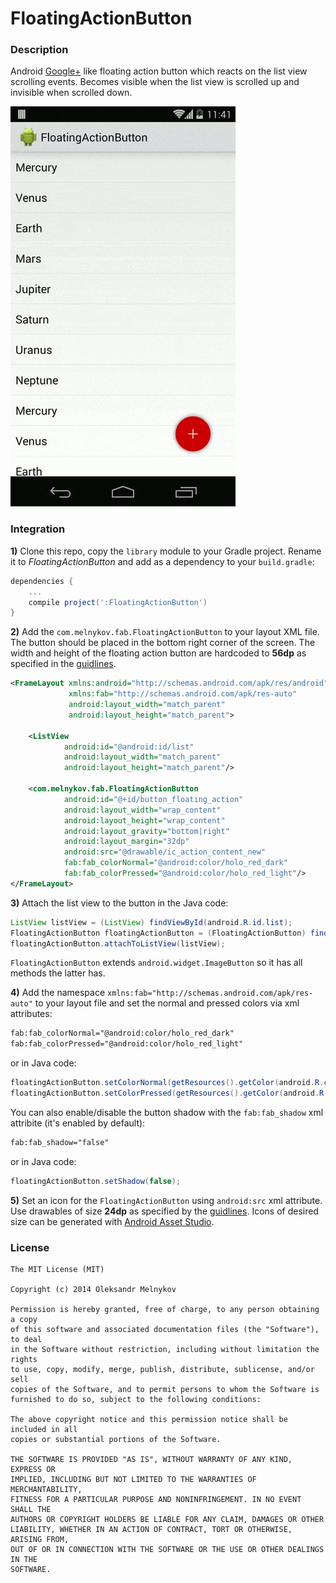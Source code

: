 FloatingActionButton
====================

### Description

Android [Google+] like floating action button which reacts on the list view scrolling events. Becomes visible when the list view is scrolled up and invisible when scrolled down.

![Demo](art/demo.gif)

### Integration

**1)** Clone this repo, copy the `library` module to your Gradle project. Rename it to *FloatingActionButton* and add as a dependency to your ``build.gradle``:

```groovy
dependencies {
    ...
    compile project(':FloatingActionButton')
}
```

**2)** Add the ``com.melnykov.fab.FloatingActionButton`` to your layout XML file. The button should be placed in the bottom right corner of the screen. The width and height of the floating action button are hardcoded to **56dp** as specified in the [guidlines].

```xml
<FrameLayout xmlns:android="http://schemas.android.com/apk/res/android"
             xmlns:fab="http://schemas.android.com/apk/res-auto"
             android:layout_width="match_parent"
             android:layout_height="match_parent">

    <ListView
            android:id="@android:id/list"
            android:layout_width="match_parent"
            android:layout_height="match_parent"/>

    <com.melnykov.fab.FloatingActionButton
            android:id="@+id/button_floating_action"
            android:layout_width="wrap_content"
            android:layout_height="wrap_content"
            android:layout_gravity="bottom|right"
            android:layout_margin="32dp"
            android:src="@drawable/ic_action_content_new"
            fab:fab_colorNormal="@android:color/holo_red_dark"
            fab:fab_colorPressed="@android:color/holo_red_light"/>
</FrameLayout>
```


**3)** Attach the list view to the button in the Java code:

```java
ListView listView = (ListView) findViewById(android.R.id.list);
FloatingActionButton floatingActionButton = (FloatingActionButton) findViewById(R.id.button_floating_action);
floatingActionButton.attachToListView(listView);
```
``FloatingActionButton`` extends ``android.widget.ImageButton`` so it has all methods the latter has.

**4)** Add the namespace ``xmlns:fab="http://schemas.android.com/apk/res-auto"`` to your layout file and set the normal and pressed colors via xml attributes:

```xml
fab:fab_colorNormal="@android:color/holo_red_dark"
fab:fab_colorPressed="@android:color/holo_red_light"
```

or in Java code:

```java
floatingActionButton.setColorNormal(getResources().getColor(android.R.color.holo_red_dark));
floatingActionButton.setColorPressed(getResources().getColor(android.R.color.holo_red_light));
```

You can also enable/disable the button shadow with the ``fab:fab_shadow`` xml attribite (it's enabled by default):

```xml
fab:fab_shadow="false"
```

or in Java code:

```java
floatingActionButton.setShadow(false);
```

**5)** Set an icon for the ``FloatingActionButton`` using ``android:src`` xml attribute. Use drawables of size **24dp** as specified by the [guidlines]. Icons of desired size can be generated with [Android Asset Studio].

### License

```
The MIT License (MIT)

Copyright (c) 2014 Oleksandr Melnykov

Permission is hereby granted, free of charge, to any person obtaining a copy
of this software and associated documentation files (the "Software"), to deal
in the Software without restriction, including without limitation the rights
to use, copy, modify, merge, publish, distribute, sublicense, and/or sell
copies of the Software, and to permit persons to whom the Software is
furnished to do so, subject to the following conditions:

The above copyright notice and this permission notice shall be included in all
copies or substantial portions of the Software.

THE SOFTWARE IS PROVIDED "AS IS", WITHOUT WARRANTY OF ANY KIND, EXPRESS OR
IMPLIED, INCLUDING BUT NOT LIMITED TO THE WARRANTIES OF MERCHANTABILITY,
FITNESS FOR A PARTICULAR PURPOSE AND NONINFRINGEMENT. IN NO EVENT SHALL THE
AUTHORS OR COPYRIGHT HOLDERS BE LIABLE FOR ANY CLAIM, DAMAGES OR OTHER
LIABILITY, WHETHER IN AN ACTION OF CONTRACT, TORT OR OTHERWISE, ARISING FROM,
OUT OF OR IN CONNECTION WITH THE SOFTWARE OR THE USE OR OTHER DEALINGS IN THE
SOFTWARE.
```

[Google+]:https://play.google.com/store/apps/details?id=com.google.android.apps.plus
[guidlines]:http://www.google.com/design/spec/patterns/promoted-actions.html#promoted-actions-floating-action-button
[Android Asset Studio]:http://romannurik.github.io/AndroidAssetStudio/icons-generic.html
